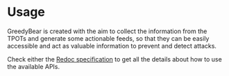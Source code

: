 # Usage
GreedyBear is created with the aim to collect the information from the TPOTs and generate some actionable feeds, so that they can be easily accessible and act as valuable information to prevent and detect attacks.

Check either the [Redoc specification](https://greedybear.readthedocs.io/en/latest/Redoc.html) to get all the details about how to use the available APIs.
